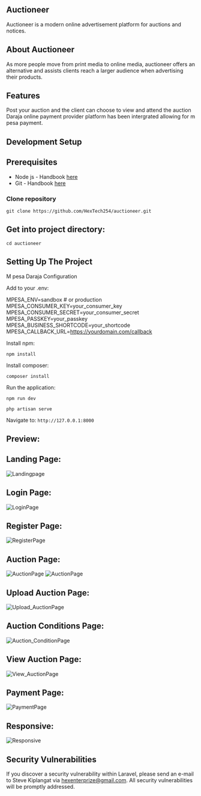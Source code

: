 ## Auctioneer

Auctioneer is a modern online advertisement platform for auctions and notices. 

## About Auctioneer

As more people move from print media to online media, auctioneer offers an alternative and assists clients reach a larger audience when advertising their products.

## Features

Post your auction and the client can choose to view and attend the auction
Daraja online payment provider platform has been intergrated allowing for m pesa payment.

## Development Setup

## Prerequisites

- Node js - Handbook [here](https://git-scm.com/)
- Git - Handbook [here](https://nodejs.org/en/)

### Clone repository

```
git clone https://github.com/HexTech254/auctioneer.git
```

## Get into project directory:

```
cd auctioneer
```

## Setting Up The Project

M pesa Daraja Configuration

Add to your .env:

MPESA_ENV=sandbox # or production
MPESA_CONSUMER_KEY=your_consumer_key
MPESA_CONSUMER_SECRET=your_consumer_secret
MPESA_PASSKEY=your_passkey
MPESA_BUSINESS_SHORTCODE=your_shortcode
MPESA_CALLBACK_URL=https://yourdomain.com/callback

Install npm:

```
npm install 
```

Install composer:

```
composer install 
```

Run the application:

```
npm run dev
```
```
php artisan serve 
```
Navigate to: `http://127.0.0.1:8000`

## Preview:
## Landing Page:
![Landingpage](https://github.com/HexTech254/auctioneer/blob/main/storage/images/landing%20page.png)
## Login Page:
![LoginPage](https://github.com/HexTech254/auctioneer/blob/main/storage/images/login_page.png)
## Register Page:
![RegisterPage](https://github.com/HexTech254/auctioneer/blob/main/storage/images/registration_page.png)
## Auction Page:
![AuctionPage](https://github.com/HexTech254/auctioneer/blob/main/storage/images/auction_page.png)
![AuctionPage](https://github.com/HexTech254/auctioneer/blob/main/storage/images/auction_page1.png)
## Upload Auction Page:
![Upload_AuctionPage](https://github.com/HexTech254/auctioneer/blob/main/storage/images/upload_auction_page.png)
## Auction Conditions Page:
![Auction_ConditionPage](https://github.com/HexTech254/auctioneer/blob/main/storage/images/auction_conditions.png)
## View Auction Page:
![View_AuctionPage](https://github.com/HexTech254/auctioneer/blob/main/storage/images/view_auction.png)
## Payment Page:
![PaymentPage](https://github.com/HexTech254/auctioneer/blob/main/storage/images/payment_form.png)
## Responsive:
![Responsive](https://github.com/HexTech254/auctioneer/blob/main/storage/images/responsive.png)

## Security Vulnerabilities

If you discover a security vulnerability within Laravel, please send an e-mail to Steve Kiplangat via hexenterprize@gmail.com. All security vulnerabilities will be promptly addressed.
